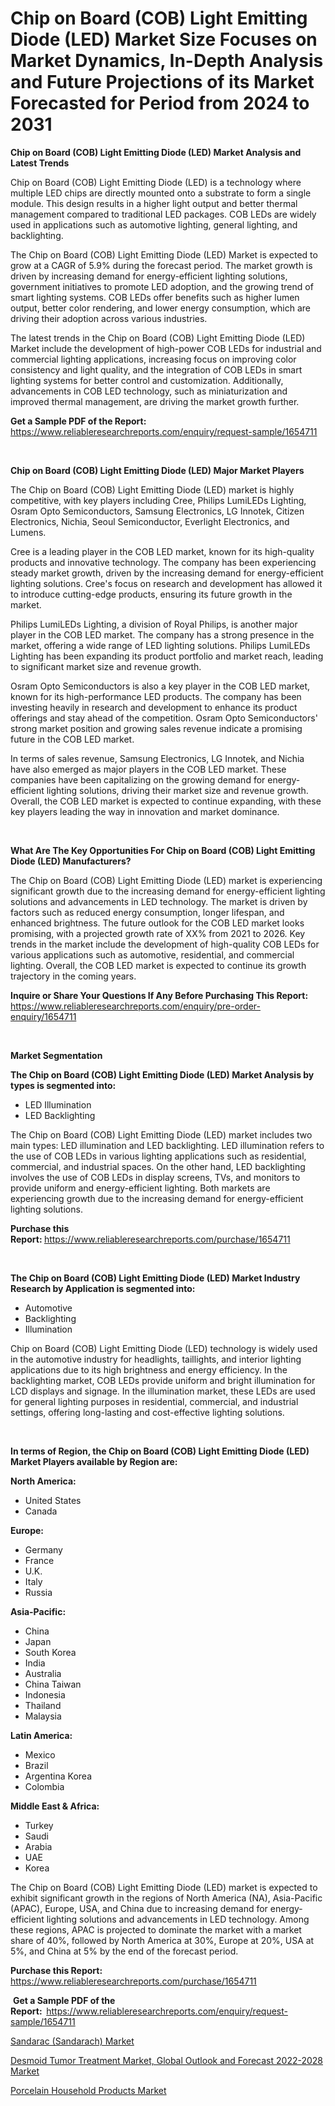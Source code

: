 <p><h1>Chip on Board (COB) Light Emitting Diode (LED) Market Size Focuses on Market Dynamics, In-Depth Analysis and Future Projections of its Market Forecasted for Period from 2024 to 2031</h1></p><p><strong>Chip on Board (COB) Light Emitting Diode (LED) Market Analysis and Latest Trends</strong></p>
<p><p>Chip on Board (COB) Light Emitting Diode (LED) is a technology where multiple LED chips are directly mounted onto a substrate to form a single module. This design results in a higher light output and better thermal management compared to traditional LED packages. COB LEDs are widely used in applications such as automotive lighting, general lighting, and backlighting.</p><p>The Chip on Board (COB) Light Emitting Diode (LED) Market is expected to grow at a CAGR of 5.9% during the forecast period. The market growth is driven by increasing demand for energy-efficient lighting solutions, government initiatives to promote LED adoption, and the growing trend of smart lighting systems. COB LEDs offer benefits such as higher lumen output, better color rendering, and lower energy consumption, which are driving their adoption across various industries.</p><p>The latest trends in the Chip on Board (COB) Light Emitting Diode (LED) Market include the development of high-power COB LEDs for industrial and commercial lighting applications, increasing focus on improving color consistency and light quality, and the integration of COB LEDs in smart lighting systems for better control and customization. Additionally, advancements in COB LED technology, such as miniaturization and improved thermal management, are driving the market growth further.</p></p>
<p><strong>Get a Sample PDF of the Report:&nbsp;</strong> <a href="https://www.reliableresearchreports.com/enquiry/request-sample/1654711">https://www.reliableresearchreports.com/enquiry/request-sample/1654711</a></p>
<p>&nbsp;</p>
<p><strong>Chip on Board (COB) Light Emitting Diode (LED) Major Market Players</strong></p>
<p><p>The Chip on Board (COB) Light Emitting Diode (LED) market is highly competitive, with key players including Cree, Philips LumiLEDs Lighting, Osram Opto Semiconductors, Samsung Electronics, LG Innotek, Citizen Electronics, Nichia, Seoul Semiconductor, Everlight Electronics, and Lumens.</p><p>Cree is a leading player in the COB LED market, known for its high-quality products and innovative technology. The company has been experiencing steady market growth, driven by the increasing demand for energy-efficient lighting solutions. Cree's focus on research and development has allowed it to introduce cutting-edge products, ensuring its future growth in the market.</p><p>Philips LumiLEDs Lighting, a division of Royal Philips, is another major player in the COB LED market. The company has a strong presence in the market, offering a wide range of LED lighting solutions. Philips LumiLEDs Lighting has been expanding its product portfolio and market reach, leading to significant market size and revenue growth.</p><p>Osram Opto Semiconductors is also a key player in the COB LED market, known for its high-performance LED products. The company has been investing heavily in research and development to enhance its product offerings and stay ahead of the competition. Osram Opto Semiconductors' strong market position and growing sales revenue indicate a promising future in the COB LED market.</p><p>In terms of sales revenue, Samsung Electronics, LG Innotek, and Nichia have also emerged as major players in the COB LED market. These companies have been capitalizing on the growing demand for energy-efficient lighting solutions, driving their market size and revenue growth. Overall, the COB LED market is expected to continue expanding, with these key players leading the way in innovation and market dominance.</p></p>
<p>&nbsp;</p>
<p><strong>What Are The Key Opportunities For Chip on Board (COB) Light Emitting Diode (LED) Manufacturers?</strong></p>
<p><p>The Chip on Board (COB) Light Emitting Diode (LED) market is experiencing significant growth due to the increasing demand for energy-efficient lighting solutions and advancements in LED technology. The market is driven by factors such as reduced energy consumption, longer lifespan, and enhanced brightness. The future outlook for the COB LED market looks promising, with a projected growth rate of XX% from 2021 to 2026. Key trends in the market include the development of high-quality COB LEDs for various applications such as automotive, residential, and commercial lighting. Overall, the COB LED market is expected to continue its growth trajectory in the coming years.</p></p>
<p><strong>Inquire or Share Your Questions If Any Before Purchasing This Report:</strong> <a href="https://www.reliableresearchreports.com/enquiry/pre-order-enquiry/1654711">https://www.reliableresearchreports.com/enquiry/pre-order-enquiry/1654711</a></p>
<p>&nbsp;</p>
<p><strong>Market Segmentation</strong></p>
<p><strong>The Chip on Board (COB) Light Emitting Diode (LED) Market Analysis by types is segmented into:</strong></p>
<p><ul><li>LED Illumination</li><li>LED Backlighting</li></ul></p>
<p><p>The Chip on Board (COB) Light Emitting Diode (LED) market includes two main types: LED illumination and LED backlighting. LED illumination refers to the use of COB LEDs in various lighting applications such as residential, commercial, and industrial spaces. On the other hand, LED backlighting involves the use of COB LEDs in display screens, TVs, and monitors to provide uniform and energy-efficient lighting. Both markets are experiencing growth due to the increasing demand for energy-efficient lighting solutions.</p></p>
<p><strong>Purchase this Report:&nbsp;</strong><a href="https://www.reliableresearchreports.com/purchase/1654711">https://www.reliableresearchreports.com/purchase/1654711</a></p>
<p>&nbsp;</p>
<p><strong>The Chip on Board (COB) Light Emitting Diode (LED) Market Industry Research by Application is segmented into:</strong></p>
<p><ul><li>Automotive</li><li>Backlighting</li><li>Illumination</li></ul></p>
<p><p>Chip on Board (COB) Light Emitting Diode (LED) technology is widely used in the automotive industry for headlights, taillights, and interior lighting applications due to its high brightness and energy efficiency. In the backlighting market, COB LEDs provide uniform and bright illumination for LCD displays and signage. In the illumination market, these LEDs are used for general lighting purposes in residential, commercial, and industrial settings, offering long-lasting and cost-effective lighting solutions.</p></p>
<p>&nbsp;</p>
<p><strong>In terms of Region, the Chip on Board (COB) Light Emitting Diode (LED) Market Players available by Region are:</strong></p>
<p>
    <p> <strong> North America: </strong>
        <ul>
            <li>United States</li>
            <li>Canada</li>
        </ul>
        </p> 
    <p> <strong> Europe: </strong>
        <ul>
            <li>Germany</li>
            <li>France</li>
            <li>U.K.</li>
            <li>Italy</li>
            <li>Russia</li>
        </ul>
        </p> 
    <p> <strong> Asia-Pacific: </strong>
        <ul>
            <li>China</li>
            <li>Japan</li>
            <li>South Korea</li>
            <li>India</li>
            <li>Australia</li>
            <li>China Taiwan</li>
            <li>Indonesia</li>
            <li>Thailand</li>
            <li>Malaysia</li>
        </ul>
        </p> 
    <p> <strong> Latin America: </strong>
        <ul>
            <li>Mexico</li>
            <li>Brazil</li>
            <li>Argentina Korea</li>
            <li>Colombia</li>
        </ul>
        </p> 
    <p> <strong> Middle East & Africa: </strong>
        <ul>
            <li>Turkey</li>
            <li>Saudi</li>
            <li>Arabia</li>
            <li>UAE</li>
            <li>Korea</li>
        </ul>
    </p>
    </p>
<p><p>The Chip on Board (COB) Light Emitting Diode (LED) market is expected to exhibit significant growth in the regions of North America (NA), Asia-Pacific (APAC), Europe, USA, and China due to increasing demand for energy-efficient lighting solutions and advancements in LED technology. Among these regions, APAC is projected to dominate the market with a market share of 40%, followed by North America at 30%, Europe at 20%, USA at 5%, and China at 5% by the end of the forecast period.</p></p>
<p><strong>Purchase this Report: </strong><a href="https://www.reliableresearchreports.com/purchase/1654711">https://www.reliableresearchreports.com/purchase/1654711</a></p>
<p>&nbsp;<strong>Get a Sample PDF of the Report:&nbsp;&nbsp;</strong><a href="https://www.reliableresearchreports.com/enquiry/request-sample/1654711">https://www.reliableresearchreports.com/enquiry/request-sample/1654711</a></p>
<p><strong></strong></p>
<p><p><a href="https://www.linkedin.com/pulse/sandarac-sandarach-market-size-growing-forecasted-period-from-bhvbc?trackingId=nVg4Ajeo9GAIdLmvSTfKNQ%3D%3D">Sandarac (Sandarach) Market</a></p><p><a href="https://www.linkedin.com/pulse/desmoid-tumor-treatment-market-global-outlook-forecast-2022-2028-efppf?trackingId=BiZxs5znqxdHN4C5LKE2IQ%3D%3D">Desmoid Tumor Treatment Market, Global Outlook and Forecast 2022-2028 Market</a></p><p><a href="https://www.linkedin.com/pulse/porcelain-household-products-market-size-furnishes-valuable-nstxf?trackingId=ZmkAeMZ8XiCUZaO6zx6uQw%3D%3D">Porcelain Household Products Market</a></p></p>